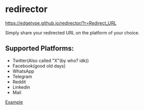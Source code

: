 # redirector

https://edgetype.github.io/redirector/?r=Redirect_URL

Simply share your redirected URL on the platform of your choice.

## Supported Platforms:
- Twitter(Also called "X"(by who? idk))
- Facebook(good old days)
- WhatsApp
- Telegram
- Reddit
- Linkedin
- Mail

[Example]([https://github.com/pngwn/MDsveX](https://edgetype.github.io/redirector/?r=https://github.com/EdgeTypE/redirector/)) 
